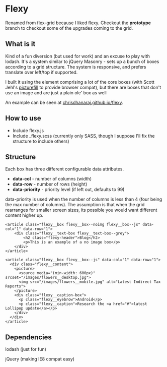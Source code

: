 # Flexy

Renamed from flex-grid because I liked flexy. Checkout the **prototype** branch to checkout some of the upgrades coming to the grid.

## What is it

Kind of a fun diversion (but used for work) and an excuse to play with lodash. It's a system similar to jQuery Masonry - sets up a bunch of boxes according to a grid structure. The system is responsive, and prefers translate over left/top if supported.

I built it using the <picture> element comprising a lot of the core boxes (with Scott Jehl's [picturefill](https://github.com/scottjehl/picturefill) to provide browser compat), but there are boxes that don't use an image and are just a plain ole' box as well

An example can be seen at [chrisdhanaraj.github.io/flexy](https://chrisdhanaraj.github.io/flexy).

## How to use

- Include flexy.js
- Include _flexy.scss (currently only SASS, though I suppose I'll fix the structure to include others)

## Structure

Each box has three different configurable data attributes. 

- **data-col** - number of columns (width)
- **data-row** - number of rows (height)
- **data-priority** - priority level (if left out, defaults to 99)

data-priority is used when the number of columns is less than 4 (four being the max number of columns). The assumption is that when the grid rearranges for smaller screen sizes, its possible you would want different content higher up.

	<article class="flexy__box flexy__box--noimg flexy__box--js" data-col="1" data-row="1">
    	<div class="flexy__text-box flexy__text-box--grey">
        	<h2 class="flexy-header">Blog</h2>
        	<p>This is an example of a no image box</p>
     	</div>
    </article>

    <article class="flexy__box flexy__box--js" data-col="1" data-row="1">
      <div class="flexy__content">
        <picture>
          <source media="(min-width: 600px)" srcset="/images/flowers__desktop.jpg">
          <img src="/images/flowers__mobile.jpg" alt="Latest Indirect Tax Reports">
        </picture>
        <div class="flexy__caption-box">
          <p class="flexy__eyebrow">Android</p>
          <p class="flexy__caption">Research the <a href="#">latest Lollipop update</a></p>
        </div>
      </div>
    </article>

## Dependencies

lodash (just for fun)

jQuery (making IE8 compat easy)
